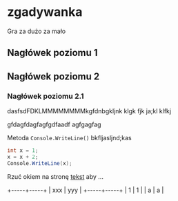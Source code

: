# zgadywanka
Gra za dużo za mało

## Nagłówek poziomu 1

## Nagłówek poziomu 2

### Nagłówek poziomu 2.1


dasfsdFDKLMMMMMMMMkgfdnbgkljnk klgk fjk ja;kl klfkj 

gfdagfdagfagfgdfaadf
agfgagfag

Metoda `Console.WriteLine()` bkfljasljnd;kas

```csharp
int x = 1;
x = x + 2;
Console.WriteLine(x);
```

Rzuć okiem na stronę [tekst](http://e.wsei.edu.pl) aby ...

+-----+-----+
| xxx | yyy |
+-----+-----+
| 1 | 1 |
| a | a |
